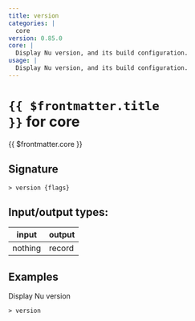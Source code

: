 ```yaml
---
title: version
categories: |
  core
version: 0.85.0
core: |
  Display Nu version, and its build configuration.
usage: |
  Display Nu version, and its build configuration.
---
```

<!-- This file is automatically generated. Please edit the command in https://github.com/nushell/nushell instead. -->

# <code>{{ $frontmatter.title }}</code> for core

<div class='command-title'>{{ $frontmatter.core }}</div>

## Signature

```> version {flags} ```


## Input/output types:

| input   | output |
| ------- | ------ |
| nothing | record |

## Examples

Display Nu version
```nu
> version

```
